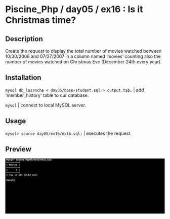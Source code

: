 # Piscine_Php / day05 / ex16 : Is it Christmas time?

## Description
Create the request to display the total number of movies watched between 10/30/2006 and 07/27/2007 in a column named ’movies’ counting also the number of movies watched on Christmas Eve (December 24th every year).

## Installation
`mysql db_lusanche < day05/base-student.sql > output.tab;` | add 'member_history' table to our database.

`mysql` | connect to local MySQL server.

## Usage
`mysql> source day05/ex16/ex16.sql;` | executes the request.

## Preview
<img src="../../resources/images/christmas.png" width="1200">
